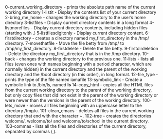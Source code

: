 0-current_working_directory - prints the absolute path name of the current working directory
1-listit - Display the contents list of your current directory
2-bring_me_home - changes the working directory to the user’s home directory
3-listfiles - Display current directory contents in a long format
4-listmorefiles - Display current directory contents, including hidden files (starting with .)
5-listfilesdigitonly - Display current directory content.
6-firstdirectory - creates a directory named my_first_directory in the /tmp/ directory.
7-movethatfile - Move the file betty from /tmp/ to /tmp/my_first_directory.
8-firstdelete - Delete the file betty.
9-firstdirdeletion - Delete the directory my_first_directory that is in the /tmp directory.
10-back -  changes the working directory to the previous one.
11-lists - lists all files (even ones with names beginning with a period character, which are normally hidden) in the current directory and the parent of the working directory and the /boot directory (in this order), in long format.
12-file_type - prints the type of the file named iamafile
13-symbolic_link - Create a symbolic link to /bin/ls, named __ls__
14-copy_html - copies all the HTML files from the current working directory to the parent of the working directory, but only copy files that did not exist in the parent of the working directory or were newer than the versions in the parent of the working directory.
100-lets_move - moves all files beginning with an uppercase letter to the directory /tmp/u.
101-clean_emacs - deletes all files in the current working directory that end with the character ~.
102-tree - creates the directories welcome/, welcome/to/ and welcome/to/school in the current directory.
103-commas -  lists all the files and directories of the current directory, separated by commas (,).

